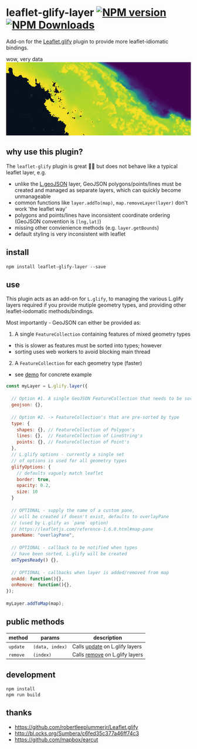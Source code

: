 # leaflet-glify-layer [![NPM version][npm-image]][npm-url] [![NPM Downloads][npm-downloads-image]][npm-url]

Add-on for the [Leaflet.glify](https://github.com/robertleeplummerjr/Leaflet.glify) plugin to provide more leaflet-idiomatic bindings.

wow, very data
![Screenshot](/screenshots/screenshot.png?raw=true)

## why use this plugin? 

The `leaflet-glify` plugin is great 🙏🙏 but does not behave like a typical leaflet layer, e.g.

- unlike the [L.geoJSON](https://leafletjs.com/reference-1.7.1.html#geojson) layer, GeoJSON polygons/points/lines must be created and managed as separate layers, which can quickly become unmanageable
- common functions like `layer.addTo(map)`, `map.removeLayer(layer)` don't work 'the leaflet way'
- polygons and points/lines have inconsistent coordinate ordering (GeoJSON convention is `[lng,lat]`)
- missing other convienience methods (e.g. `layer.getBounds`)
- default styling is very inconsistent with leaflet


## install
```shell
npm install leaflet-glify-layer --save
```

## use

This plugin acts as an add-on for `L.glify`, to managing the various L.glify layers required if you provide mutiple geometry types, and providing other leaflet-iodomatic methods/bindings.

Most importantly - GeoJSON can either be provided as:

1. A single `FeatureCollection` containing features of mixed geometry types
  - this is slower as features must be sorted into types; however
  - sorting uses web workers to avoid blocking main thread
2. A `FeatureCollection` for each geometry type (faster)
  - see [demo](https://onaci.github.io/leaflet-glify-layer/) for concrete example

```javascript
const myLayer = L.glify.layer({
  
  // Option #1. A single GeoJSON FeatureCollection that needs to be sorted
  geojson: {},

  // Option #2. -> FeatureCollection's that are pre-sorted by type 
  type: { 
    shapes: {}, // FeatureCollection of Polygon's
    lines: {},  // FeatureCollection of LineString's
    points: {}, // FeatureCollection of Point's
  },
  // L.glify options - currently a single set
  // of options is used for all geometry types
  glifyOptions: {
    // defaults vaguely match leaflet
    border: true,
    opacity: 0.2,
    size: 10
  }

  // OPTIONAL - supply the name of a custom pane,
  // will be created if doesn't exist, defaults to overlayPane
  // (used by L.glify as `pane` option)
  // https://leafletjs.com/reference-1.6.0.html#map-pane
  paneName: "overlayPane",
  
  // OPTIONAL - callback to be notified when types 
  // have been sorted, L.glify will be created
  onTypesReady() {},

  // OPTIONAL - callbacks when layer is added/removed from map
  onAdd: function(){},
  onRemove: function(){},
});

myLayer.addToMap(map);
```

## public methods

|method|params|description|
|---|---|---|
|`update`|`(data, index)`|Calls [update](https://github.com/robertleeplummerjr/Leaflet.glify#update--remove-data) on L.glify layers|
|`remove`|`(index)`|Calls [remove](https://github.com/robertleeplummerjr/Leaflet.glify#update--remove-data) on L.glify layers|


## development
```shell
npm install 
npm run build
```

## thanks
- https://github.com/robertleeplummerjr/Leaflet.glify
- http://bl.ocks.org/Sumbera/c6fed35c377a46ff74c3
- https://github.com/mapbox/earcut

[npm-image]: https://badge.fury.io/js/leaflet-glify-layer.svg
[npm-url]: https://www.npmjs.com/package/leaflet-glify-layer
[npm-downloads-image]: https://img.shields.io/npm/dt/leaflet-glify-layer.svg